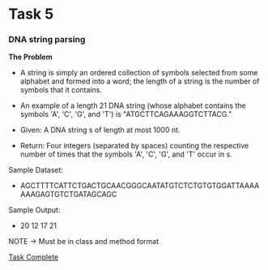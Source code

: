 # Task 5
### DNA string parsing
**The Problem**

- A string is simply an ordered collection of symbols selected from some 
alphabet and formed into a word; the length of a string is the number 
of symbols that it contains.

- An example of a length 21 DNA string (whose alphabet contains 
the symbols 'A', 'C', 'G', and 'T') is "ATGCTTCAGAAAGGTCTTACG."

- Given: A DNA string s of length at most 1000 nt.

- Return: Four integers (separated by spaces) counting the 
respective number of times that the symbols 'A', 'C', 'G', and 'T' occur in s.

Sample Dataset:

- AGCTTTTCATTCTGACTGCAACGGGCAATATGTCTCTGTGTGGATTAAAAAAAGAGTGTCTGATAGCAGC

Sample Output:

- 20 12 17 21

NOTE -> Must be in class and method format

[Task Complete]()